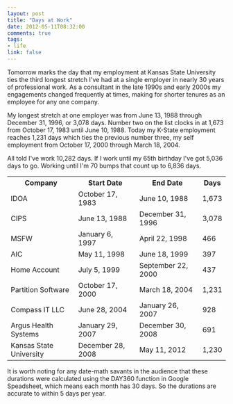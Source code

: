 ```yaml
---
layout: post
title: "Days at Work"
date: 2012-05-11T08:32:00
comments: true
tags:
- life
link: false
---
```

Tomorrow marks the day that my employment at Kansas State University ties the third longest stretch I've had at a single employer in nearly 30 years of professional work. As a consultant in the late 1990s and early 2000s my engagements changed frequently at times, making for shorter tenures as an employee for any one company.

My longest stretch at one employer was from June 13, 1988 through December 31, 1996, or 3,078 days. Number two on the list clocks in at 1,673 from October 17, 1983 until June 10, 1988. Today my K-State employment reaches 1,231 days which ties the previous number three, my self employment from October 17, 2000 through March 18, 2004. 

All told I've work 10,282 days. If I work until my 65th birthday I've got 5,036 days to go. Working until I'm 70 bumps that count up to 6,836 days.

<table>
	<tr>
		<th>Company</th><th>Start Date</th><th>End Date</th><th>Days</th>
	</tr>
	<tr>
		<td>IDOA</td><td>October 17, 1983</td><td>June 10, 1988</td><td>1,673</td>
	</tr>
	<tr>
		<td>CIPS</td><td>June 13, 1988</td><td>December 31, 1996</td><td>3,078</td>
	</tr>
	<tr>
		<td>MSFW</td><td>January 6, 1997</td><td>April 22, 1998</td><td>466</td>
	</tr>
	<tr>		
		<td>AIC</td><td>May 11, 1998</td><td>June 18, 1999</td><td>397</td>
	</tr>
	<tr>
		<td>Home Account</td><td>July 5, 1999</td><td>September 22, 2000</td><td>437</td>
	</tr>
	<tr>
		<td>Partition Software</td><td>October 17, 2000</td><td>March 18, 2004</td><td>1,231</td>
	</tr>
	<tr>
		<td>Compass IT LLC</td><td>June 28, 2004</td><td>January 26, 2007</td><td>928</td>
	</tr>
	<tr>
		<td>Argus Health Systems</td><td>January 29, 2007</td><td>December 30, 2008</td><td>691</td>
	</tr>
	<tr>
		<td>Kansas State University</td><td>December 28, 2008</td><td>May 11, 2012</td><td>1,230</td>	
	</tr>
</table>

It is worth noting for any date-math savants in the audience that these durations were calculated using the DAY360 function in Google Speadsheet, which means each month has 30 days. So the durations are accurate to within 5 days per year.

